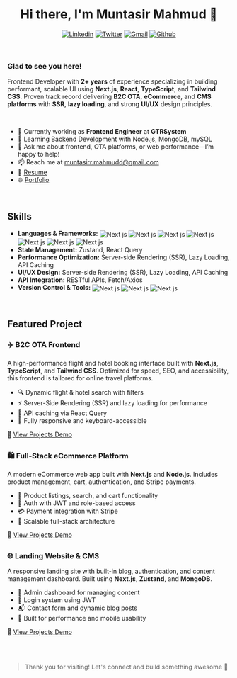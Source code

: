 <h1 align="center">Hi there, I'm Muntasir Mahmud 👋</h1>

<p align="center">
  <a href="https://linkedin.com/in/mahmud-muntasir" target="_blank"><img src="https://img.shields.io/badge/LinkedIn-%230077B5.svg?style=for-the-badge&logo=linkedin&logoColor=white" alt="Linkedin" /></a>
  <a href="https://linkedin.com/in/muntasir-mahmud-151252216" target="_blank"><img src="https://img.shields.io/badge/X-%23000000.svg?style=for-the-badge&logo=X&logoColor=white" alt="Twitter" /></a>
  <a href="mailto:muntasirr.mahmudd@gmail.com" target="_blank"><img src="https://img.shields.io/badge/Gmail-D14836?style=for-the-badge&logo=gmail&logoColor=white" alt="Gmail" /></a>
  <a href="https://github.com/mahmud-muntasir" target="_blank"><img src="https://img.shields.io/badge/GitHub-100000?style=for-the-badge&logo=github&logoColor=white" alt="Github" /></a>
</p>
</br>
<h3>Glad to see you here!</h3>
<p>Frontend Developer with <strong>2+ years</strong> of experience specializing in building performant, 
scalable UI using <strong>Next.js</strong>, <strong>React</strong>, <strong>TypeScript</strong>, and <strong>Tailwind CSS</strong>. Proven track record 
delivering <strong>B2C OTA</strong>, <strong>eCommerce</strong>, and <strong>CMS platforms</strong> with <strong>SSR</strong>, <strong>lazy loading</strong>, and 
strong <strong>UI/UX</strong> design principles.</p>
</br>
<!-- <h2>Talking about Personal Stuffs</h2> -->
<ul>
  <li>💼 Currently working as <strong>Frontend Engineer</strong> at <strong>GTRSystem</strong></li>
  <li>🌱 Learning Backend Development with Node.js, MongoDB, mySQL</li>
  <li>💬 Ask me about frontend, OTA platforms, or web performance—I’m happy to help!</li>
  <li>📫 Reach me at <a href="mailto:muntasirr.mahmudd@gmail.com">muntasirr.mahmudd@gmail.com</a></li>
  <li>📃 <a href="https://muntasirr.vercel.app/cv.pdf">Resume</a></li>
  <li>🌐 <a href="https://muntasirr.vercel.app/">Portfolio</a></li>
</ul>
</br>
<h2>Skills</h2>
<ul>
  <li><strong>Languages & Frameworks:</strong> <img align="center" src="https://img.shields.io/badge/Next-black?style=for-the-badge&logo=next.js&logoColor=white" alt="Next js"/> <img align="center" src="https://img.shields.io/badge/react-%2320232a.svg?style=for-the-badge&logo=react&logoColor=%2361DAFB" alt="Next js"/> <img align="center" src="https://img.shields.io/badge/typescript-%23007ACC.svg?style=for-the-badge&logo=typescript&logoColor=white" alt="Next js"/> <img align="center" src="https://img.shields.io/badge/javascript-%23323330.svg?style=for-the-badge&logo=javascript&logoColor=%23F7DF1E" alt="Next js"/> <img align="center" src="https://img.shields.io/badge/html5-%23E34F26.svg?style=for-the-badge&logo=html5&logoColor=white" alt="Next js"/> <img align="center" src="https://img.shields.io/badge/css3-%231572B6.svg?style=for-the-badge&logo=css3&logoColor=white" alt="Next js"/> <img align="center" src="https://img.shields.io/badge/tailwindcss-%2338B2AC.svg?style=for-the-badge&logo=tailwind-css&logoColor=white" alt="Next js"/></li>
  <li><strong>State Management:</strong> Zustand, React Query</li>
  <li><strong>Performance Optimization:</strong> Server-side Rendering (SSR), Lazy Loading, API Caching</li>
  <li><strong>UI/UX Design:</strong> Server-side Rendering (SSR), Lazy Loading, API Caching</li>
  <li><strong>API Integration:</strong> RESTful APIs, Fetch/Axios</li>
  <li><strong>Version Control & Tools:</strong> <img align="center" src="https://img.shields.io/badge/git-%23F05033.svg?style=for-the-badge&logo=git&logoColor=white" alt="Next js"/> <img align="center" src="https://img.shields.io/badge/Visual%20Studio%20Code-0078d7.svg?style=for-the-badge&logo=visual-studio-code&logoColor=white" alt="Next js"/> <img align="center" src="https://img.shields.io/badge/Postman-FF6C37?style=for-the-badge&logo=postman&logoColor=white" alt="Next js"/></li>
</ul>
</br>
<h2>Featured Project</h2>
<h3>✈️ B2C OTA Frontend</h3>
<p>
A high-performance flight and hotel booking interface built with <strong>Next.js</strong>, <strong>TypeScript</strong>, and <strong>Tailwind CSS</strong>. 
Optimized for speed, SEO, and accessibility, this frontend is tailored for online travel platforms.
</p>
<ul>
   <li>🔍 Dynamic flight & hotel search with filters</li>
  <li>⚡ Server-Side Rendering (SSR) and lazy loading for performance</li>
  <li>💾 API caching via React Query</li>
  <li>📱 Fully responsive and keyboard-accessible</li>
</ul>
<p>🔗 <a href="https://muntasirr.vercel.app/works/b2c-ota-frontend" target="_blank">View Projects Demo</a></p>
<h2></h2>
<h3>🛍️ Full-Stack eCommerce Platform</h3>
<p>
A modern eCommerce web app built with <strong>Next.js</strong> and <strong>Node.js</strong>. Includes product management, cart, authentication, and Stripe payments.
</p>
<ul>
  <li>🛒 Product listings, search, and cart functionality</li>
  <li>🔐 Auth with JWT and role-based access</li>
  <li>💳 Payment integration with Stripe</li>
  <li>🧱 Scalable full-stack architecture</li>
</ul>
<p>🔗 <a href="https://muntasirr.vercel.app/works/fullstack-ecommerce" target="_blank">View Projects Demo</a></p>
<h2></h2>
<h3>🌐 Landing Website & CMS</h3>
<p>
A responsive landing site with built-in blog, authentication, and content management dashboard. Built using <strong>Next.js</strong>, <strong>Zustand</strong>, and <strong>MongoDB</strong>.
</p>
<ul>
  <li>📝 Admin dashboard for managing content</li>
  <li>🔐 Login system using JWT</li>
  <li>📬 Contact form and dynamic blog posts</li>
  <li>🎯 Built for performance and mobile usability</li>
</ul>
<p>🔗 <a href="https://muntasirr.vercel.app/works/landing-site-cms" target="_blank">View Projects Demo</a></p>
</br>
</br>

> Thank you for visiting! Let's connect and build something awesome 🚀
